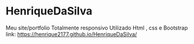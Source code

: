 # HenriqueDaSilva
Meu site/portfolio
Totalmente responsivo 
Utilizado Html , css e Bootstrap
link:
https://henrique2177.github.io/HenriqueDaSilva/
